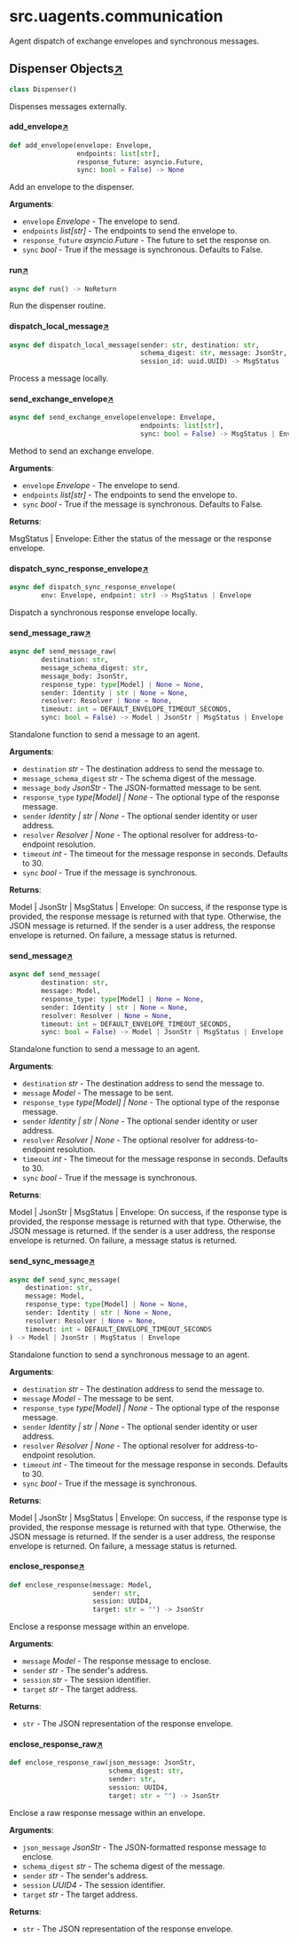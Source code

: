 

# src.uagents.communication

Agent dispatch of exchange envelopes and synchronous messages.



## Dispenser Objects[↗](https://github.com/fetchai/uAgents/blob/main/python/src/uagents/communication.py#L30)

```python
class Dispenser()
```

Dispenses messages externally.



#### add_envelope[↗](https://github.com/fetchai/uAgents/blob/main/python/src/uagents/communication.py#L39)
```python
def add_envelope(envelope: Envelope,
                 endpoints: list[str],
                 response_future: asyncio.Future,
                 sync: bool = False) -> None
```

Add an envelope to the dispenser.

**Arguments**:

- `envelope` _Envelope_ - The envelope to send.
- `endpoints` _list[str]_ - The endpoints to send the envelope to.
- `response_future` _asyncio.Future_ - The future to set the response on.
- `sync` _bool_ - True if the message is synchronous. Defaults to False.



#### run[↗](https://github.com/fetchai/uAgents/blob/main/python/src/uagents/communication.py#L57)
```python
async def run() -> NoReturn
```

Run the dispenser routine.



#### dispatch_local_message[↗](https://github.com/fetchai/uAgents/blob/main/python/src/uagents/communication.py#L78)
```python
async def dispatch_local_message(sender: str, destination: str,
                                 schema_digest: str, message: JsonStr,
                                 session_id: uuid.UUID) -> MsgStatus
```

Process a message locally.



#### send_exchange_envelope[↗](https://github.com/fetchai/uAgents/blob/main/python/src/uagents/communication.py#L102)
```python
async def send_exchange_envelope(envelope: Envelope,
                                 endpoints: list[str],
                                 sync: bool = False) -> MsgStatus | Envelope
```

Method to send an exchange envelope.

**Arguments**:

- `envelope` _Envelope_ - The envelope to send.
- `endpoints` _list[str]_ - The endpoints to send the envelope to.
- `sync` _bool_ - True if the message is synchronous. Defaults to False.
  

**Returns**:

  MsgStatus | Envelope: Either the status of the message or the response envelope.



#### dispatch_sync_response_envelope[↗](https://github.com/fetchai/uAgents/blob/main/python/src/uagents/communication.py#L169)
```python
async def dispatch_sync_response_envelope(
        env: Envelope, endpoint: str) -> MsgStatus | Envelope
```

Dispatch a synchronous response envelope locally.



#### send_message_raw[↗](https://github.com/fetchai/uAgents/blob/main/python/src/uagents/communication.py#L191)
```python
async def send_message_raw(
        destination: str,
        message_schema_digest: str,
        message_body: JsonStr,
        response_type: type[Model] | None = None,
        sender: Identity | str | None = None,
        resolver: Resolver | None = None,
        timeout: int = DEFAULT_ENVELOPE_TIMEOUT_SECONDS,
        sync: bool = False) -> Model | JsonStr | MsgStatus | Envelope
```

Standalone function to send a message to an agent.

**Arguments**:

- `destination` _str_ - The destination address to send the message to.
- `message_schema_digest` _str_ - The schema digest of the message.
- `message_body` _JsonStr_ - The JSON-formatted message to be sent.
- `response_type` _type[Model] | None_ - The optional type of the response message.
- `sender` _Identity | str | None_ - The optional sender identity or user address.
- `resolver` _Resolver | None_ - The optional resolver for address-to-endpoint resolution.
- `timeout` _int_ - The timeout for the message response in seconds. Defaults to 30.
- `sync` _bool_ - True if the message is synchronous.
  

**Returns**:

  Model | JsonStr | MsgStatus | Envelope: On success, if the response type is provided,
  the response message is returned with that type. Otherwise, the JSON message is returned.
  If the sender is a user address, the response envelope is returned.
  On failure, a message status is returned.



#### send_message[↗](https://github.com/fetchai/uAgents/blob/main/python/src/uagents/communication.py#L270)
```python
async def send_message(
        destination: str,
        message: Model,
        response_type: type[Model] | None = None,
        sender: Identity | str | None = None,
        resolver: Resolver | None = None,
        timeout: int = DEFAULT_ENVELOPE_TIMEOUT_SECONDS,
        sync: bool = False) -> Model | JsonStr | MsgStatus | Envelope
```

Standalone function to send a message to an agent.

**Arguments**:

- `destination` _str_ - The destination address to send the message to.
- `message` _Model_ - The message to be sent.
- `response_type` _type[Model] | None_ - The optional type of the response message.
- `sender` _Identity | str | None_ - The optional sender identity or user address.
- `resolver` _Resolver | None_ - The optional resolver for address-to-endpoint resolution.
- `timeout` _int_ - The timeout for the message response in seconds. Defaults to 30.
- `sync` _bool_ - True if the message is synchronous.
  

**Returns**:

  Model | JsonStr | MsgStatus | Envelope: On success, if the response type is provided,
  the response message is returned with that type. Otherwise, the JSON message is returned.
  If the sender is a user address, the response envelope is returned.
  On failure, a message status is returned.



#### send_sync_message[↗](https://github.com/fetchai/uAgents/blob/main/python/src/uagents/communication.py#L309)
```python
async def send_sync_message(
    destination: str,
    message: Model,
    response_type: type[Model] | None = None,
    sender: Identity | str | None = None,
    resolver: Resolver | None = None,
    timeout: int = DEFAULT_ENVELOPE_TIMEOUT_SECONDS
) -> Model | JsonStr | MsgStatus | Envelope
```

Standalone function to send a synchronous message to an agent.

**Arguments**:

- `destination` _str_ - The destination address to send the message to.
- `message` _Model_ - The message to be sent.
- `response_type` _type[Model] | None_ - The optional type of the response message.
- `sender` _Identity | str | None_ - The optional sender identity or user address.
- `resolver` _Resolver | None_ - The optional resolver for address-to-endpoint resolution.
- `timeout` _int_ - The timeout for the message response in seconds. Defaults to 30.
- `sync` _bool_ - True if the message is synchronous.
  

**Returns**:

  Model | JsonStr | MsgStatus | Envelope: On success, if the response type is provided,
  the response message is returned with that type. Otherwise, the JSON message is returned.
  If the sender is a user address, the response envelope is returned.
  On failure, a message status is returned.



#### enclose_response[↗](https://github.com/fetchai/uAgents/blob/main/python/src/uagents/communication.py#L346)
```python
def enclose_response(message: Model,
                     sender: str,
                     session: UUID4,
                     target: str = "") -> JsonStr
```

Enclose a response message within an envelope.

**Arguments**:

- `message` _Model_ - The response message to enclose.
- `sender` _str_ - The sender's address.
- `session` _str_ - The session identifier.
- `target` _str_ - The target address.
  

**Returns**:

- `str` - The JSON representation of the response envelope.



#### enclose_response_raw[↗](https://github.com/fetchai/uAgents/blob/main/python/src/uagents/communication.py#L371)
```python
def enclose_response_raw(json_message: JsonStr,
                         schema_digest: str,
                         sender: str,
                         session: UUID4,
                         target: str = "") -> JsonStr
```

Enclose a raw response message within an envelope.

**Arguments**:

- `json_message` _JsonStr_ - The JSON-formatted response message to enclose.
- `schema_digest` _str_ - The schema digest of the message.
- `sender` _str_ - The sender's address.
- `session` _UUID4_ - The session identifier.
- `target` _str_ - The target address.
  

**Returns**:

- `str` - The JSON representation of the response envelope.

